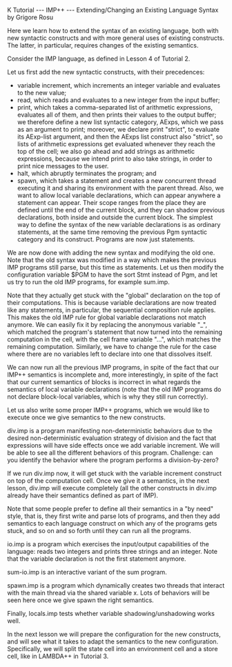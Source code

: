 K Tutorial --- IMP++ --- Extending/Changing an Existing Language Syntax
by Grigore Rosu

Here we learn how to extend the syntax of an existing language, both with
new syntactic constructs and with more general uses of existing constructs.
The latter, in particular, requires changes of the existing semantics.

Consider the IMP language, as defined in Lesson 4 of Tutorial 2.

Let us first add the new syntactic constructs, with their precedences:
- variable increment, which increments an integer variable and evaluates to
  the new value;
- read, which reads and evaluates to a new integer from the input buffer;
- print, which takes a comma-separated list of arithmetic expressions,
  evaluates all of them, and then prints their values to the output buffer;
  we therefore define a new list syntactic category, AExps, which we pass
  as an argument to print; moreover, we declare print "strict", to evaluate
  its AExp-list argument, and then the AExps list construct also "strict",
  so lists of arithmetic expressions get evaluated whenever they reach the top
  of the <k/> cell; we also go ahead and add strings as arithmetic
  expressions, because we intend print to also take strings, in order to print
  nice messages to the user.
- halt, which abruptly terminates the program; and
- spawn, which takes a statement and creates a new concurrent thread executing 
  it and sharing its environment with the parent thread.
Also, we want to allow local variable declarations, which can appear anywhere
a statement can appear.  Their scope ranges from the place they are defined
until the end of the current block, and they can shadow previous declarations,
both inside and outside the current block.  The simplest way to define the 
syntax of the new variable declarations is as ordinary statements, at the same
time removing the previous Pgm syntactic category and its construct.
Programs are now just statements.

We are now done with adding the new syntax and modifying the old one.
Note that the old syntax was modified in a way which makes the previous IMP
programs still parse, but this time as statements.  Let us then modify
the configuration variable $PGM to have the sort Stmt instead of Pgm, and let
us try to run the old IMP programs, for example sum.imp.

Note that they actually get stuck with the "global" declaration on the top
of their computations.  This is because variable declarations are now treated
like any statements, in particular, the sequential composition rule applies.
This makes the old IMP rule for global variable declarations not match anymore.
We can easily fix it by replacing the anonymous variable "_", which matched
the program's statement that now turned into the remaining computation in
the <k/> cell, with the cell frame variable "...", which matches the
remaining computation.  Similarly, we have to change the rule for the case
where there are no variables left to declare into one that dissolves itself.

We can now run all the previous IMP programs, in spite of the fact that
our IMP++ semantics is incomplete and, more interestingly, in spite of the
fact that our current semantics of blocks is incorrect in what regards the
semantics of local variable declarations (note that the old IMP programs do
not declare block-local variables, which is why they still run correctly).

Let us also write some proper IMP++ programs, which we would like to execute
once we give semantics to the new constructs.

div.imp is a program manifesting non-deterministic behaviors due to the
desired non-deterministic evaluation strategy of division and the fact that
expressions will have side effects once we add variable increment.  We will
be able to see all the different behaviors of this program.  Challenge: can
you identify the behavior where the program performs a division-by-zero?

If we run div.imp now, it will get stuck with the variable increment construct
on top of the computation cell.  Once we give it a semantics, in the next
lesson, div.imp will execute completely (all the other constructs in div.imp
already have their semantics defined as part of IMP).

Note that some people prefer to define all their semantics in a "by need"
style, that is, they first write and parse lots of programs, and then they
add semantics to each language construct on which any of the programs gets
stuck, and so on and so forth until they can run all the programs.

io.imp is a program which exercises the input/output capabilities of the
language: reads two integers and prints three strings and an integer.
Note that the variable declaration is not the first statement anymore.

sum-io.imp is an interactive variant of the sum program.

spawn.imp is a program which dynamically creates two threads that interact
with the main thread via the shared variable x.  Lots of behaviors will be
seen here once we give spawn the right semantics.

Finally, locals.imp tests whether variable shadowing/unshadowing works well.

In the next lesson we will prepare the configuration for the new constructs,
and will see what it takes to adapt the semantics to the new configuration.
Specifically, we will split the state cell into an environment cell and a
store cell, like in LAMBDA++ in Tutorial 3.

